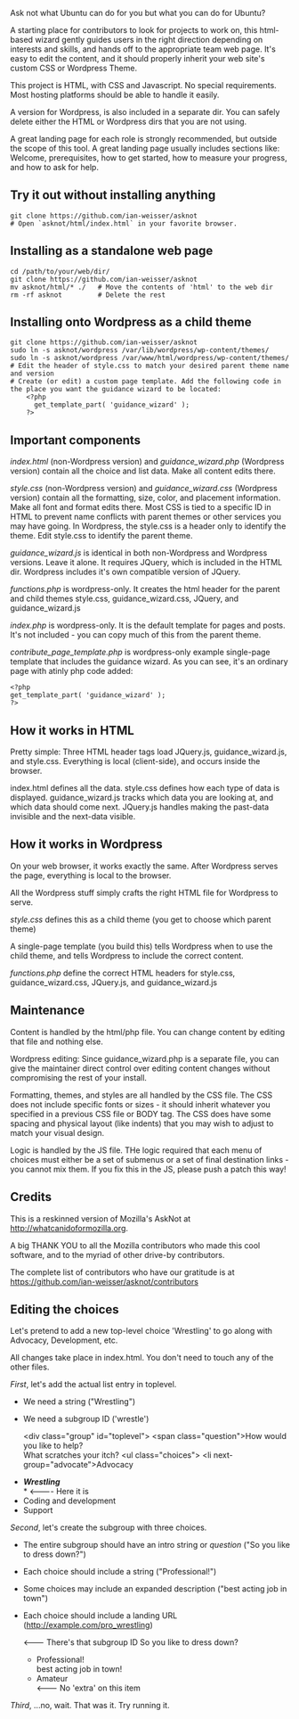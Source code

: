 Ask not what Ubuntu can do for you but what you can do for Ubuntu? 

A starting place for contributors to look for projects to work on, this html-based wizard gently guides users in the right direction depending on interests and skills, and hands off to the appropriate team web page. It's easy to edit the content, and it should properly inherit your web site's custom CSS or Wordpress Theme.

This project is HTML, with CSS and Javascript. No special requirements. Most hosting platforms should be able to handle it easily.

A version for Wordpress, is also included in a separate dir. You can safely delete either the HTML or Wordpress dirs that you are not using.

A great landing page for each role is strongly recommended, but outside the scope of this tool. A great landing page usually includes sections like: Welcome, prerequisites, how to get started, how to measure your progress, and how to ask for help.

## Try it out without installing anything

    git clone https://github.com/ian-weisser/asknot
    # Open `asknot/html/index.html` in your favorite browser.


## Installing as a standalone web page

    cd /path/to/your/web/dir/
    git clone https://github.com/ian-weisser/asknot
    mv asknot/html/* ./   # Move the contents of 'html' to the web dir
    rm -rf asknot         # Delete the rest


## Installing onto Wordpress as a child theme

    git clone https://github.com/ian-weisser/asknot
    sudo ln -s asknot/wordpress /var/lib/wordpress/wp-content/themes/
    sudo ln -s asknot/wordpress /var/www/html/wordpress/wp-content/themes/
    # Edit the header of style.css to match your desired parent theme name and version
    # Create (or edit) a custom page template. Add the following code in the place you want the guidance wizard to be located:
        <?php
          get_template_part( 'guidance_wizard' );
        ?> 


## Important components

*index.html* (non-Wordpress version) and *guidance_wizard.php* (Wordpress version) contain all the choice and list data. Make all content edits there.

*style.css* (non-Wordpress version) and *guidance_wizard.css* (Wordpress version) contain all the formatting, size, color, and placement information. Make all font and format edits there. Most CSS is tied to a specific ID in HTML to prevent name conflicts with parent themes or other services you may have going. In Wordpress, the style.css is a header only to identify the theme. Edit style.css to identify the parent theme.

*guidance_wizard.js* is identical in both non-Wordpress and Wordpress versions. Leave it alone. It requires JQuery, which is included in the HTML dir. Wordpress includes it's own compatible version of JQuery.

*functions.php* is wordpress-only. It creates the html header for the parent and child themes style.css, guidance_wizard.css, JQuery, and guidance_wizard.js

*index.php* is wordpress-only. It is the default template for pages and posts. It's not included - you can copy much of this from the parent theme.

*contribute_page_template.php* is wordpress-only example single-page template that includes the guidance wizard. As you can see, it's an ordinary page with atinly php code added:

    <?php
    get_template_part( 'guidance_wizard' );
    ?>


## How it works in HTML

Pretty simple: Three HTML header tags load JQuery.js, guidance_wizard.js, and style.css. Everything is local (client-side), and occurs inside the browser.

index.html defines all the data.
style.css defines how each type of data is displayed.
guidance_wizard.js tracks which data you are looking at, and which data should come next.
JQuery.js handles making the past-data invisible and the next-data visible.


## How it works in Wordpress

On your web browser, it works exactly the same. After Wordpress serves the page, everything is local to the browser.

All the Wordpress stuff simply crafts the right HTML file for Wordpress to serve.

*style.css* defines this as a child theme (you get to choose which parent theme)

A single-page template (you build this) tells Wordpress when to use the child theme, and tells Wordpress to include the correct content. 

*functions.php* define the correct HTML headers for style.css, guidance_wizard.css, JQuery.js, and guidance_wizard.js


## Maintenance

Content is handled by the html/php file. You can change content by editing that file and nothing else.

Wordpress editing: Since guidance_wizard.php is a separate file, you can give the maintainer direct control over editing content changes without compromising the rest of your install.

Formatting, themes, and styles are all handled by the CSS file. The CSS does not include specific fonts or sizes - it should inherit whatever you specified in a previous CSS file or BODY tag. The CSS does have some spacing and physical layout (like indents) that you may wish to adjust to match your visual design.

Logic is handled by the JS file. THe logic required that each menu of choices must either be a set of submenus or a set of final destination links - you cannot mix them. If you fix this in the JS, please push a patch this way!


## Credits

This is a reskinned version of Mozilla's AskNot at http://whatcanidoformozilla.org.

A big THANK YOU to all the Mozilla contributors who made this cool software, and to the myriad of other drive-by contributors.

The complete list of contributors who have our gratitude is at https://github.com/ian-weisser/asknot/contributors


## Editing the choices

Let's pretend to add a new top-level choice 'Wrestling' to go along with Advocacy, Development, etc.

All changes take place in index.html. You don't need to touch any of the other files.

*First*, let's add the actual list entry in toplevel. 
- We need a string ("Wrestling")
- We need a subgroup ID ('wrestle')


    \<div class="group" id="toplevel">
      \<span class="question">How would you like to help?<br/>What scratches your itch?
      \<ul class="choices">
        \<li next-group="advocate">Advocacy</li>
         ***<li next-group="wrestle">Wrestling</li>****     <---- Here it is
         <li next-group="develop">Coding and development</span></li>
         <li next-group="support">Support</span></li>
       </ul>
     </div>

*Second*, let's create the subgroup with three choices.
- The entire subgroup should have an intro string or *question* ("So you like to dress down?")
- Each choice should include a string ("Professional!")
- Some choices may include an expanded description ("best acting job in town")
- Each choice should include a landing URL (http://example.com/pro_wrestling)

    <div class="group" id="wrestle">   <--- There's that subgroup ID
      <span class="question">So you like to dress down?</span>
      <ul class="choices">
        <li target="http://example.com/pro_wrestling">Professional!
          <div class="extra">best acting job in town!</div>
        </li>
        <li target="http://example.com/amateur_wrestling">Amateur</li>
                <--- No 'extra' on this item
      </ul>
    </div>

*Third*, ...no, wait. That was it. Try running it.
